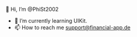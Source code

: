 👋 Hi, I’m @PhiSt2002
- 🌱 I’m currently learning UIKit.
- 📫 How to reach me support@financial-app.de
